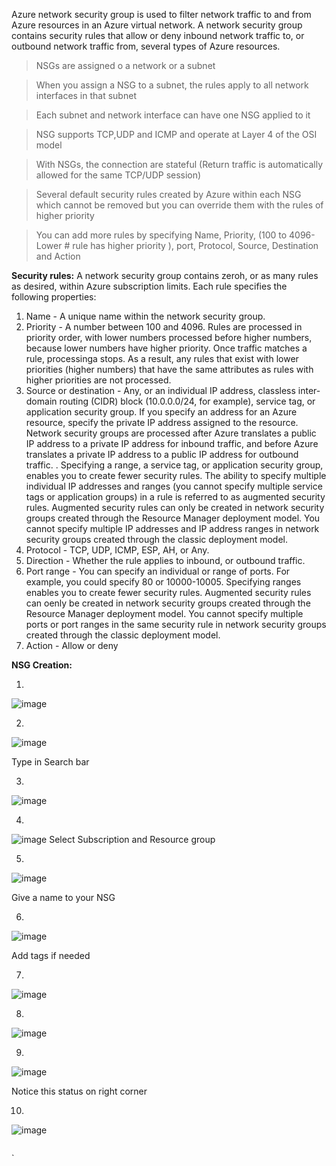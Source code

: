 Azure network security group is used to filter network traffic to and from Azure resources in an Azure virtual network. A network security group contains security rules that allow or deny inbound network traffic to, or outbound network traffic from, several types of Azure resources. 

> NSGs are assigned o a network or a subnet

> When you assign a NSG to a subnet, the rules apply to all network interfaces in that subnet

> Each subnet and network interface can have one NSG applied to it

> NSG supports TCP,UDP and ICMP and operate at Layer 4 of the OSI model

> With NSGs, the connection are stateful (Return traffic is automatically allowed for the same TCP/UDP session)

> Several default security rules created by Azure within each NSG which cannot be removed but you can override them with the rules of higher priority

> You can add more rules by specifying Name, Priority, (100 to 4096- Lower # rule has higher priority ), port, Protocol, Source, Destination and Action

**Security rules:**
A network security group contains zeroh, or as many rules as desired, within Azure subscription limits. Each rule specifies the following properties:
1. Name - A unique name within the network security group.
2. Priority - A number between 100 and 4096. Rules are processed in priority order, with lower numbers processed before higher numbers, because lower numbers have higher priority. Once traffic matches a rule, processinga stops. As a result, any rules that exist with lower priorities (higher numbers) that have the same attributes as rules with higher priorities are not processed.
3. Source or destination - Any, or an individual IP address, classless inter-domain routing (CIDR) block (10.0.0.0/24, for example), service tag, or application security group. If you specify an address for an Azure resource, specify the private IP address assigned to the resource. Network security groups are processed after Azure translates a public IP address to a private IP address for inbound traffic, and before Azure translates a private IP address to a public IP address for outbound traffic. . Specifying a range, a service tag, or application security group, enables you to create fewer security rules. The ability to specify multiple individual IP addresses and ranges (you cannot specify multiple service tags or application groups) in a rule is referred to as augmented security rules. Augmented security rules can only be created in network security groups created through the Resource Manager deployment model. You cannot specify multiple IP addresses and IP address ranges in network security groups created through the classic deployment model.
4. Protocol - TCP, UDP, ICMP, ESP, AH, or Any.
5. Direction - Whether the rule applies to inbound, or outbound traffic.
6. Port range - You can specify an individual or range of ports. For example, you could specify 80 or 10000-10005. Specifying ranges enables you to create fewer security rules. Augmented security rules can oenly be created in network security groups created through the Resource Manager deployment model. You cannot specify multiple ports or port ranges in the same security rule in network security groups created through the classic deployment model.
7. Action - Allow or deny




**NSG Creation:**

1.
![image](https://user-images.githubusercontent.com/95157073/145434846-0a65be3d-2283-41c9-9712-2b18a57a338c.png)

2.
![image](https://user-images.githubusercontent.com/95157073/145435437-dc4f6654-3fd5-43bc-875b-8515972009c1.png)

Type in Search bar

3.
![image](https://user-images.githubusercontent.com/95157073/145435894-c2ac7b16-16d5-4381-8f92-9197c3900e2f.png)

4.
![image](https://user-images.githubusercontent.com/95157073/145436106-f5dc317a-d316-4144-bdd1-c824cfbcc763.png)
Select Subscription and Resource group

5.
![image](https://user-images.githubusercontent.com/95157073/145436463-51ba2555-2225-44bc-b4a7-2a4d7dd62c24.png)

Give a name to your NSG

6.
![image](https://user-images.githubusercontent.com/95157073/145436690-d5c06135-838a-4ba5-a894-4f6b5ec856e3.png)

Add tags if needed

7.
![image](https://user-images.githubusercontent.com/95157073/145437383-c4685e2a-47e9-4d00-af7c-0379b0bcf845.png)

8.
![image](https://user-images.githubusercontent.com/95157073/145437487-b02f93a6-c753-4383-bbea-c80e2ccb60c8.png)

9.
![image](https://user-images.githubusercontent.com/95157073/145437570-8a178595-9a46-4773-b95d-d134b28ab9b4.png)

Notice this status on right corner

10.
![image](https://user-images.githubusercontent.com/95157073/145437723-eaf7ba4d-e49c-464c-a564-c01e5663ce7e.png)




`                                                                                                       `                                                                                                                                     `                                                           
